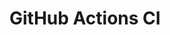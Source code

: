 # GitHub Actions CI












































































































































































































































































































































































































































































































































































































































































































































































































































































































































































